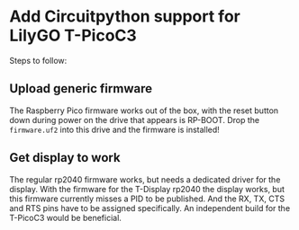 # Add Circuitpython support for LilyGO T-PicoC3

Steps to follow:

## Upload generic firmware

The Raspberry Pico firmware works out of the box, with the reset button down during power on the drive that appears is RP-BOOT. Drop the `firmware.uf2` into this drive and the firmware is installed!

## Get display to work

The regular rp2040 firmware works, but needs a dedicated driver for the display. With the firmware for the T-Display rp2040 the display works, but this firmware currently misses a PID to be published. And the RX, TX, CTS and RTS pins have to be assigned specifically. An independent build for the T-PicoC3 would be beneficial.


